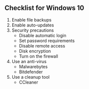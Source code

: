 ## Checklist for Windows 10

1. Enable file backups
2. Enable auto-updates
3. Security precautions
	* Disable automatic login
	* Set password requirements
	* Disable remote access
	* Disk encryption
	* Turn on the firewall
4. Use an anti-virus
	* Malwarebytes
	* Bitdefender
5. Use a cleanup tool
	* CCleaner